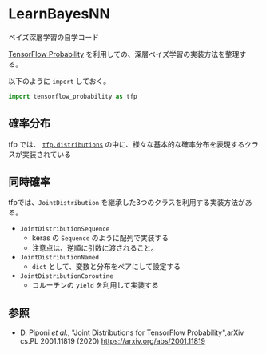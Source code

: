 # LearnBayesNN
ベイズ深層学習の自学コード

[TensorFlow Probability](https://www.tensorflow.org/probability) を利用しての、深層ベイズ学習の実装方法を整理する。

以下のように `import` しておく。
```python
import tensorflow_probability as tfp
```

## 確率分布
tfp では、 [`tfp.distributions`](https://www.tensorflow.org/probability/api_docs/python/tfp/distributions) の中に、様々な基本的な確率分布を表現するクラスが実装されている



## 同時確率
tfpでは、`JointDistribution` を継承した3つのクラスを利用する実装方法がある。

* `JointDistributionSequence`
  * keras の `Sequence` のように配列で実装する
  * 注意点は、逆順に引数に渡されること。
* `JointDistributionNamed`
  * `dict` として、変数と分布をペアにして設定する
* `JointDistributionCoroutine`
  * コルーチンの `yield` を利用して実装する


## 参照
* D. Piponi _et al_., "Joint Distributions for TensorFlow Probability",arXiv cs.PL 2001.11819 (2020) https://arxiv.org/abs/2001.11819
